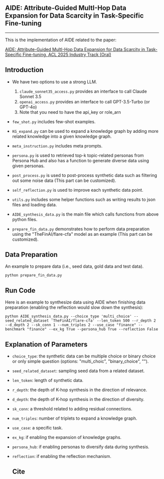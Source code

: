 ## AIDE: Attribute-Guided MultI-Hop Data Expansion for Data Scarcity in Task-Specific Fine-tuning
--------------------------------------------------------------------------------------------
This is the implementation of AIDE related to the paper:

[AIDE: Attribute-Guided MultI-Hop Data Expansion for Data Scarcity in Task-Specific Fine-tuning, ACL 2025 Industry Track (Oral)](https://arxiv.org/abs/2412.06136)

## Introduction
- We have two options to use a strong LLM.
    1. `claude_sonnet35_access.py` provides an interface to call Claude Sonnet 3.5
    2. `openai_access.py` provides an interface to call GPT-3.5-Turbo (or GPT-4o)
    3. Note that you need to have the api_key or role_arn

- `few_shot.py` includes few-shot examples.

- `KG_expand.py` can be used to expand a knowledge graph by adding more related knowledge into a given knowledge graph.

- `meta_instruction.py` includes meta prompts.

- `persona.py` is used to retrieved top-k topic-related personas from Persona Hub and also has a function to generate diverse data using given personas.

- `post_process.py` is used to post-process synthetic data such as filtering out some noise data (This part can be customized).

- `self_reflection.py` is used to improve each synthetic data point.

- `utils.py` includes some helper functions such as writing results to json files and loading data.

- `AIDE_synthesis_data.py` is the main file which calls functions from above python files.

- `prepare_fin_data.py` demonstrates how to perform data preparation using the "TheFinAI/flare-cfa" model as an example (This part can be customized).

## Data Preparation
An example to prepare data (i.e., seed data, gold data and test data). 

    python prepare_fin_data.py

## Run Code
Here is an example to synthesize data using AIDE when finishing data preparation (enabling the reflection would slow down the synthesis):

    python AIDE_synthesis_data.py --choice_type 'multi_choice' --seed_related_dataset 'TheFinAI/flare-cfa' --len_token 500 --r_depth 2 --d_depth 2 --sk_conn 1 --num_triples 2 --use_case "finance" --benchmark "finance" --ex_kg True --persona_hub True --reflection False

## Explanation of Parameters
- `choice_type`: the synthetic data can be multiple choice or binary choice or only simple question (options: "multi_choic", "binary_choice", "").

- `seed_related_dataset`: sampling seed data from a related dataset.

- `len_token`: length of synthetic data.

- `r_depth`: the depth of K-hop synthesis in the direction of relevance.

- `d_depth`: the depth of K-hop synthesis in the direction of diversity.

- `sk_conn`: a threshold related to adding residual connections.

- `num_triples`: number of triplets to expand a knowledge graph.

- `use_case`: a specific task.

- `ex_kg`: if enabling the expansion of knowledge graphs.

- `persona_hub`: if enabling personas to diversify data during synthesis.

- `reflection`: if enabling the reflection mechanism.

  ## Cite
  
